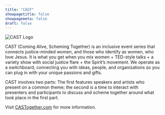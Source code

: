 ```yaml
---
title: "CAST"
showpagetitle: false
showpagemeta: false
draft: false
---
```

![CAST Logo](/img/cast-logo.png)

CAST (Coming Alive, Scheming Together) is an inclusive event series that connects justice-minded women, and those who identify as women, who love Jesus. It is what you get when you mix women + TED-style talks + a variety show with social justice flare + the Spirit’s movement. We operate as a switchboard, connecting you with ideas, people, and organizations so you can plug in with your unique passions and gifts.

CAST involves two parts: The first features speakers and artists who present on a common theme; the second is a time to interact with presenters and participants to discuss and scheme together around what took place in the first part.

Visit [CASTogether.com](http://www.castogether.com) for more information.

